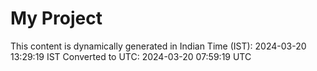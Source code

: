 # My Project

This content is dynamically generated in Indian Time (IST): 2024-03-20 13:29:19 IST
Converted to UTC: 2024-03-20 07:59:19 UTC
